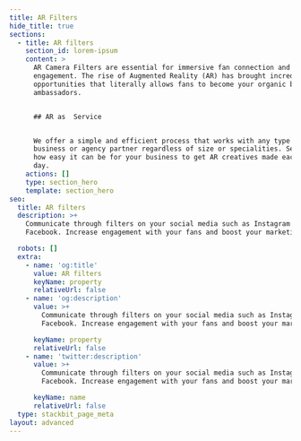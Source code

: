 ```yaml
---
title: AR Filters
hide_title: true
sections:
  - title: AR filters
    section_id: lorem-ipsum
    content: >
      AR Camera Filters are essential for immersive fan connection and
      engagement. The rise of Augmented Reality (AR) has brought incredible
      opportunities that literally allows fans to become your organic branded
      ambassadors.


      ## AR as  Service


      We offer a simple and efficient process that works with any type of
      business or agency partner regardless of size or specialities. See just
      how easy it can be for your business to get AR creatives made each & every
      day.
    actions: []
    type: section_hero
    template: section_hero
seo:
  title: AR filters
  description: >+
    Communicate through filters on your social media such as Instagram or
    Facebook. Increase engagement with your fans and boost your marketing!

  robots: []
  extra:
    - name: 'og:title'
      value: AR filters
      keyName: property
      relativeUrl: false
    - name: 'og:description'
      value: >+
        Communicate through filters on your social media such as Instagram or
        Facebook. Increase engagement with your fans and boost your marketing!

      keyName: property
      relativeUrl: false
    - name: 'twitter:description'
      value: >+
        Communicate through filters on your social media such as Instagram or
        Facebook. Increase engagement with your fans and boost your marketing!

      keyName: name
      relativeUrl: false
  type: stackbit_page_meta
layout: advanced
---
```

